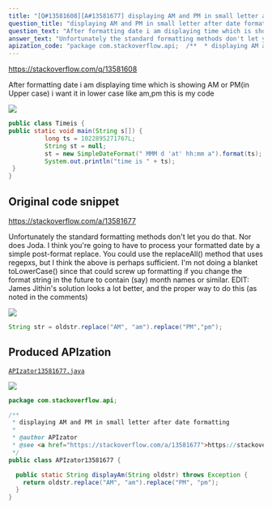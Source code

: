 ```yaml
---
title: "[Q#13581608][A#13581677] displaying AM and PM in small letter after date formatting"
question_title: "displaying AM and PM in small letter after date formatting"
question_text: "After formatting date i am displaying time which is showing AM or PM(in Upper case)  i want it in lower case like am,pm this is my code"
answer_text: "Unfortunately the standard formatting methods don't let you do that. Nor does Joda. I think you're going to have to process your formatted date by a simple post-format replace. You could use the replaceAll() method that uses regepxs, but I think the above is perhaps sufficient. I'm not doing a blanket toLowerCase() since that could screw up formatting if you change the format string in the future to contain (say) month names or similar. EDIT: James Jithin's solution looks a lot better, and the proper way to do this (as noted in the comments)"
apization_code: "package com.stackoverflow.api;  /**  * displaying AM and PM in small letter after date formatting  *  * @author APIzator  * @see <a href=\"https://stackoverflow.com/a/13581677\">https://stackoverflow.com/a/13581677</a>  */ public class APIzator13581677 {    public static String displayAm(String oldstr) throws Exception {     return oldstr.replace(\"AM\", \"am\").replace(\"PM\", \"pm\");   } }"
---
```


https://stackoverflow.com/q/13581608

After formatting date i am displaying time which is showing AM or PM(in Upper case)
 i want it in lower case like am,pm
this is my code


<div class="code-logo"><img src="/stackoverflow.png" /></div>

```java
public class Timeis {
public static void main(String s[]) {
          long ts = 1022895271767L;
          String st = null;  
          st = new SimpleDateFormat(" MMM d 'at' hh:mm a").format(ts);
          System.out.println("time is " + ts);  
 }
}
```


## Original code snippet

https://stackoverflow.com/a/13581677

Unfortunately the standard formatting methods don&#x27;t let you do that. Nor does Joda. I think you&#x27;re going to have to process your formatted date by a simple post-format replace.
You could use the replaceAll() method that uses regepxs, but I think the above is perhaps sufficient. I&#x27;m not doing a blanket toLowerCase() since that could screw up formatting if you change the format string in the future to contain (say) month names or similar.
EDIT: James Jithin&#x27;s solution looks a lot better, and the proper way to do this (as noted in the comments)

<div class="code-logo"><img src="/stackoverflow.png" /></div>

```java
String str = oldstr.replace("AM", "am").replace("PM","pm");
```

## Produced APIzation

[`APIzator13581677.java`](https://github.com/blind-papers/apization-temp-data/raw/main/search/APIzator13581677.java)

<div class="code-logo"><img src="/apizator.png" /></div>

```java
package com.stackoverflow.api;

/**
 * displaying AM and PM in small letter after date formatting
 *
 * @author APIzator
 * @see <a href="https://stackoverflow.com/a/13581677">https://stackoverflow.com/a/13581677</a>
 */
public class APIzator13581677 {

  public static String displayAm(String oldstr) throws Exception {
    return oldstr.replace("AM", "am").replace("PM", "pm");
  }
}

```